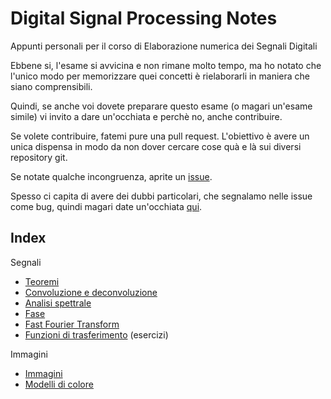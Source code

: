 # Digital Signal Processing Notes

Appunti personali per il corso di Elaborazione numerica dei Segnali Digitali

Ebbene si, l'esame si avvicina e non rimane molto tempo, ma ho notato che l'unico modo per memorizzare quei concetti è rielaborarli in maniera che siano comprensibili.

Quindi, se anche voi dovete preparare questo esame (o magari un'esame simile) vi invito a dare un'occhiata e perchè no, anche contribuire.

Se volete contribuire, fatemi pure una pull request. L'obiettivo è avere un unica dispensa in modo da non dover cercare cose quà e là sui diversi repository git.

Se notate qualche incongruenza, aprite un [issue](https://github.com/michelesr/dsp_notes/issues).

Spesso ci capita di avere dei dubbi particolari, che segnalamo nelle issue come bug, quindi magari date un'occhiata [qui](https://github.com/michelesr/dsp_notes/issues).

## Index

Segnali
- [Teoremi](theorems.md)
- [Convoluzione e deconvoluzione](conv_deconv.md)
- [Analisi spettrale](spectral_analysis.md)
- [Fase](phase.md)
- [Fast Fourier Transform](fft.md)
- [Funzioni di trasferimento](transfer_functions.md) (esercizi)

Immagini
- [Immagini](images.md)
- [Modelli di colore](color_models.md)
